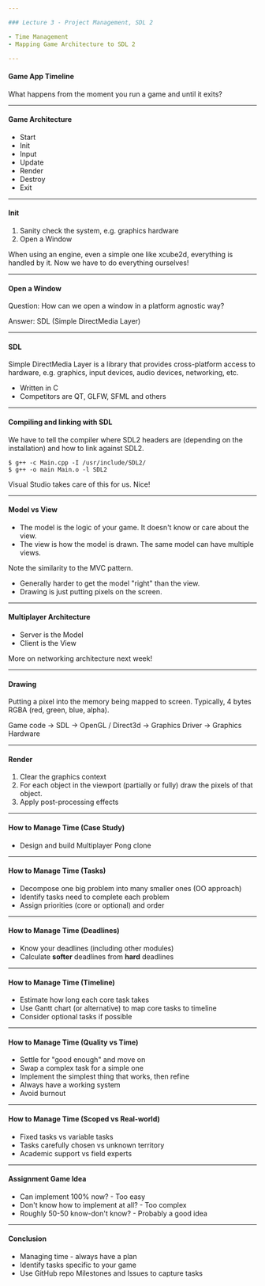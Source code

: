 ```yaml
---

### Lecture 3 - Project Management, SDL 2

- Time Management
- Mapping Game Architecture to SDL 2

---
```


#### Game App Timeline

What happens from the moment you run a game and until it exits?

---

#### Game Architecture

- Start
- Init
- Input
- Update
- Render
- Destroy
- Exit

---

#### Init

1. Sanity check the system, e.g. graphics hardware
2. Open a Window

When using an engine, even a simple one like xcube2d, everything is handled by it. Now we have to do everything ourselves!

---

#### Open a Window

Question: How can we open a window in a platform agnostic way?

Answer: SDL (Simple DirectMedia Layer)

---

#### SDL

Simple DirectMedia Layer is a library that provides cross-platform access to
hardware, e.g. graphics, input devices, audio devices, networking, etc.

- Written in C
- Competitors are QT, GLFW, SFML and others

---

#### Compiling and linking with SDL

We have to tell the compiler where SDL2 headers are (depending on the installation) and how to link against SDL2.

```
$ g++ -c Main.cpp -I /usr/include/SDL2/
$ g++ -o main Main.o -l SDL2
```

Visual Studio takes care of this for us. Nice!

---

#### Model vs View

- The model is the logic of your game. It doesn't know or care about the view. 
- The view is how the model is drawn. The same model can have multiple views.

Note the similarity to the MVC pattern.

- Generally harder to get the model "right" than the view.
- Drawing is just putting pixels on the screen.

---

#### Multiplayer Architecture

- Server is the Model
- Client is the View

More on networking architecture next week!

---

#### Drawing

Putting a pixel into the memory being mapped to screen.
Typically, 4 bytes RGBA (red, green, blue, alpha).

Game code -> SDL -> OpenGL / Direct3d -> Graphics Driver -> Graphics Hardware

---

#### Render

1. Clear the graphics context
2. For each object in the viewport (partially or fully) draw the pixels of that object.
3. Apply post-processing effects

---

#### How to Manage Time (Case Study)

- Design and build Multiplayer Pong clone

---

#### How to Manage Time (Tasks)

- Decompose one big problem into many smaller ones (OO approach)
- Identify tasks need to complete each problem
- Assign priorities (core or optional) and order

---

#### How to Manage Time (Deadlines)

- Know your deadlines (including other modules)
- Calculate **softer** deadlines from **hard** deadlines

---

#### How to Manage Time (Timeline)

- Estimate how long each core task takes
- Use Gantt chart (or alternative) to map core tasks to timeline
- Consider optional tasks if possible

---

#### How to Manage Time (Quality vs Time)

- Settle for "good enough" and move on
- Swap a complex task for a simple one
- Implement the simplest thing that works, then refine
- Always have a working system
- Avoid burnout

---

#### How to Manage Time (Scoped vs Real-world)

- Fixed tasks vs variable tasks
- Tasks carefully chosen vs unknown territory
- Academic support vs field experts

---

#### Assignment Game Idea

- Can implement 100% now? - Too easy
- Don't know how to implement at all? - Too complex
- Roughly 50-50 know-don't know? - Probably a good idea
---

#### Conclusion

- Managing time - always have a plan
- Identify tasks specific to your game
- Use GitHub repo Milestones and Issues to capture tasks
